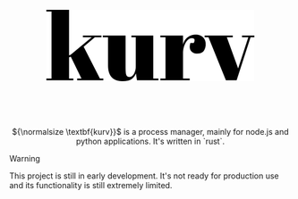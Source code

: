 <p align="center"><img src=".github/icon-logo-h64.svg" height="128"></p>

<br>
<br>
<br>


<p align="center">${\normalsize \textbf{kurv}}$ is a process manager, mainly for node.js and python applications. It's written in `rust`.</p>

> [!WARNING]  
> This project is still in early development. It's not ready for production use and its functionality is still extremely limited.
